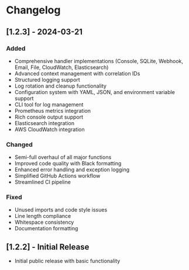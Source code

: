 # Changelog

## [1.2.3] - 2024-03-21

### Added
- Comprehensive handler implementations (Console, SQLite, Webhook, Email, File, CloudWatch, Elasticsearch)
- Advanced context management with correlation IDs
- Structured logging support
- Log rotation and cleanup functionality
- Configuration system with YAML, JSON, and environment variable support
- CLI tool for log management
- Prometheus metrics integration
- Rich console output support
- Elasticsearch integration
- AWS CloudWatch integration

### Changed
- Semi-full overhaul of all major functions
- Improved code quality with Black formatting
- Enhanced error handling and exception logging
- Simplified GitHub Actions workflow
- Streamlined CI pipeline

### Fixed
- Unused imports and code style issues
- Line length compliance
- Whitespace consistency
- Documentation formatting

## [1.2.2] - Initial Release

- Initial public release with basic functionality 